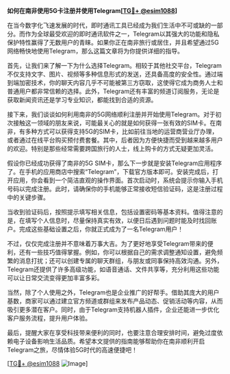 **如何在南非使用5G卡注册并使用Telegram[[TG💪+ @esim1088](https://t.me/s/esim1088)]**

在当今数字化飞速发展的时代，即时通讯工具已经成为我们生活中不可或缺的一部分。而作为全球最受欢迎的即时通讯软件之一，Telegram以其强大的功能和隐私保护特性赢得了无数用户的青睐。如果你正在南非旅行或居住，并且希望通过5G网络畅快地使用Telegram，那么这篇文章将为你提供详细的指导。

首先，让我们来了解一下为什么选择Telegram。相较于其他社交平台，Telegram不仅支持文字、图片、视频等多种信息形式的发送，还具备高度的安全性。通过端到端加密技术，你的聊天内容几乎不可能被第三方窃取，这使得它成为商务人士和普通用户都非常信赖的选择。此外，Telegram还有丰富的频道订阅服务，无论是获取新闻资讯还是学习专业知识，都能找到合适的资源。

接下来，我们谈谈如何利用南非的5G网络顺利注册并开始使用Telegram。对于初次接触这一领域的朋友来说，可能最关心的就是如何获得一张有效的SIM卡。在南非，有多种方式可以获得支持5G的SIM卡，比如前往当地的运营商营业厅办理，或者通过在线平台购买预付费套餐。其中，后者因为方便快捷而受到越来越多用户的欢迎。特别是那些经常需要跨国旅行的人士，线上购卡的方式无疑更加灵活。

假设你已经成功获得了南非的5G SIM卡，那么下一步就是安装Telegram应用程序了。在手机的应用商店中搜索“Telegram”，下载官方版本即可。安装完成后，打开应用，你会看到一个简洁直观的操作界面。首次启动时，系统会提示你输入手机号码以完成注册。此时，请确保你的手机能够正常接收短信验证码，这是注册过程中的关键步骤。

当收到验证码后，按照提示填写相关信息，包括设置密码等基本资料。值得注意的是，在填写个人信息时，尽量保持真实有效，以便日后遇到问题时能及时找回账户。完成这些基础设置之后，你就正式成为了一名Telegram用户！

不过，仅仅完成注册并不意味着万事大吉。为了更好地享受Telegram带来的便利，还有一些技巧值得掌握。例如，你可以根据自己的需求调整通知设置，避免频繁的消息打扰；还可以创建专属的聊天群组，与朋友或同事保持高效沟通。另外，Telegram还提供了许多高级功能，如语音通话、文件共享等，充分利用这些功能可以让日常交流变得更加丰富多彩。

当然，除了个人使用之外，Telegram也是企业推广的好帮手。借助其庞大的用户基数，商家可以通过建立官方频道或群组来发布产品动态、促销活动等内容，从而吸引更多潜在客户。同时，由于Telegram支持机器人插件，企业还能进一步优化客户服务流程，提升用户体验。

最后，提醒大家在享受科技带来便利的同时，也要注意合理安排时间，避免过度依赖电子设备影响生活品质。希望本文提供的指南能够帮助你在南非顺利开启Telegram之旅，尽情体验5G时代的高速便捷吧！

[[TG💪+ @esim1088](https://t.me/s/esim1088) ![Image](https://i.postimg.cc/4NQfJmqS/Snipaste-2025-05-13-00-14-12.png)]